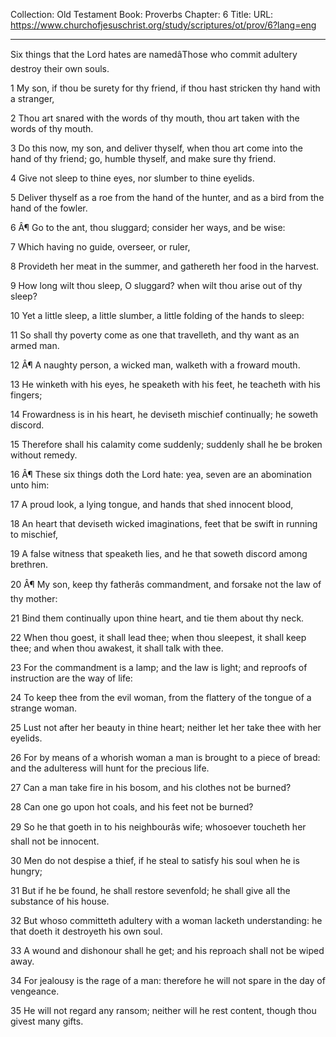 Collection: Old Testament
Book: Proverbs
Chapter: 6
Title: 
URL: https://www.churchofjesuschrist.org/study/scriptures/ot/prov/6?lang=eng

---

Six things that the Lord hates are namedâThose who commit adultery destroy their own souls.

1 My son, if thou be surety for thy friend, if thou hast stricken thy hand with a stranger,

2 Thou art snared with the words of thy mouth, thou art taken with the words of thy mouth.

3 Do this now, my son, and deliver thyself, when thou art come into the hand of thy friend; go, humble thyself, and make sure thy friend.

4 Give not sleep to thine eyes, nor slumber to thine eyelids.

5 Deliver thyself as a roe from the hand of the hunter, and as a bird from the hand of the fowler.

6 Â¶ Go to the ant, thou sluggard; consider her ways, and be wise:

7 Which having no guide, overseer, or ruler,

8 Provideth her meat in the summer, and gathereth her food in the harvest.

9 How long wilt thou sleep, O sluggard? when wilt thou arise out of thy sleep?

10 Yet a little sleep, a little slumber, a little folding of the hands to sleep:

11 So shall thy poverty come as one that travelleth, and thy want as an armed man.

12 Â¶ A naughty person, a wicked man, walketh with a froward mouth.

13 He winketh with his eyes, he speaketh with his feet, he teacheth with his fingers;

14 Frowardness is in his heart, he deviseth mischief continually; he soweth discord.

15 Therefore shall his calamity come suddenly; suddenly shall he be broken without remedy.

16 Â¶ These six things doth the Lord hate: yea, seven are an abomination unto him:

17 A proud look, a lying tongue, and hands that shed innocent blood,

18 An heart that deviseth wicked imaginations, feet that be swift in running to mischief,

19 A false witness that speaketh lies, and he that soweth discord among brethren.

20 Â¶ My son, keep thy fatherâs commandment, and forsake not the law of thy mother:

21 Bind them continually upon thine heart, and tie them about thy neck.

22 When thou goest, it shall lead thee; when thou sleepest, it shall keep thee; and when thou awakest, it shall talk with thee.

23 For the commandment is a lamp; and the law is light; and reproofs of instruction are the way of life:

24 To keep thee from the evil woman, from the flattery of the tongue of a strange woman.

25 Lust not after her beauty in thine heart; neither let her take thee with her eyelids.

26 For by means of a whorish woman a man is brought to a piece of bread: and the adulteress will hunt for the precious life.

27 Can a man take fire in his bosom, and his clothes not be burned?

28 Can one go upon hot coals, and his feet not be burned?

29 So he that goeth in to his neighbourâs wife; whosoever toucheth her shall not be innocent.

30 Men do not despise a thief, if he steal to satisfy his soul when he is hungry;

31 But if he be found, he shall restore sevenfold; he shall give all the substance of his house.

32 But whoso committeth adultery with a woman lacketh understanding: he that doeth it destroyeth his own soul.

33 A wound and dishonour shall he get; and his reproach shall not be wiped away.

34 For jealousy is the rage of a man: therefore he will not spare in the day of vengeance.

35 He will not regard any ransom; neither will he rest content, though thou givest many gifts.
